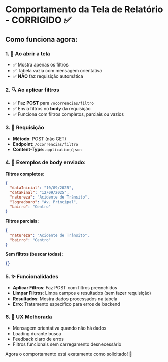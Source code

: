 # Comportamento da Tela de Relatório - CORRIGIDO ✅

## Como funciona agora:

### 1. 🎯 **Ao abrir a tela**
- ✅ Mostra apenas os filtros
- ✅ Tabela vazia com mensagem orientativa
- ✅ **NÃO** faz requisição automática

### 2. 🔍 **Ao aplicar filtros**
- ✅ Faz **POST** para `/ocorrencias/filtro`
- ✅ Envia filtros no **body** da requisição
- ✅ Funciona com filtros completos, parciais ou vazios

### 3. 📡 **Requisição**
- **Método**: POST (não GET)
- **Endpoint**: `/ocorrencias/filtro`
- **Content-Type**: `application/json`

### 4. 📝 **Exemplos de body enviado**:

**Filtros completos:**
```json
{
  "dataInicial": "10/09/2025",
  "dataFinal": "12/09/2025",
  "natureza": "Acidente de Trânsito",
  "logradouro": "Av. Principal",
  "bairro": "Centro"
}
```

**Filtros parciais:**
```json
{
  "natureza": "Acidente de Trânsito",
  "bairro": "Centro"
}
```

**Sem filtros (buscar todas):**
```json
{}
```

### 5. ✨ **Funcionalidades**
- **Aplicar Filtros**: Faz POST com filtros preenchidos
- **Limpar Filtros**: Limpa campos e resultados (sem fazer requisição)
- **Resultados**: Mostra dados processados na tabela
- **Erro**: Tratamento específico para erros de backend

### 6. 🎨 **UX Melhorada**
- Mensagem orientativa quando não há dados
- Loading durante busca
- Feedback claro de erros
- Filtros funcionais sem carregamento desnecessário

Agora o comportamento está exatamente como solicitado! 🚀